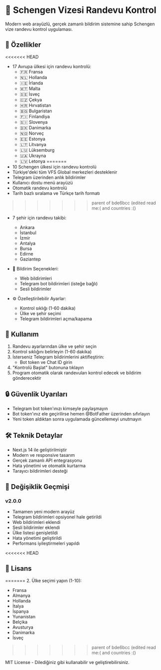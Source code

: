 # 🛂 Schengen Vizesi Randevu Kontrol

Modern web arayüzlü, gerçek zamanlı bildirim sistemine sahip Schengen vize randevu kontrol uygulaması.

## 🌟 Özellikler

<<<<<<< HEAD
- 17 Avrupa ülkesi için randevu kontrolü:
  - 🇫🇷 Fransa
  - 🇳🇱 Hollanda
  - 🇮🇪 İrlanda
  - 🇲🇹 Malta
  - 🇸🇪 İsveç
  - 🇨🇿 Çekya
  - 🇭🇷 Hırvatistan
  - 🇧🇬 Bulgaristan
  - 🇫🇮 Finlandiya
  - 🇸🇮 Slovenya
  - 🇩🇰 Danimarka
  - 🇳🇴 Norveç
  - 🇪🇪 Estonya
  - 🇱🇹 Litvanya
  - 🇱🇺 Lüksemburg
  - 🇺🇦 Ukrayna
  - 🇱🇻 Letonya
=======
- 10 Schengen ülkesi için randevu kontrolü
- Türkiye'deki tüm VFS Global merkezleri desteklenir
- Telegram üzerinden anlık bildirimler
- Kullanıcı dostu menü arayüzü
- Otomatik randevu kontrolü
- Tarih bazlı sıralama ve Türkçe tarih formatı
>>>>>>> parent of bde6bcc (edited read me:( and countries :()

- 7 şehir için randevu takibi:
  - Ankara
  - İstanbul
  - İzmir
  - Antalya
  - Bursa
  - Edirne
  - Gaziantep

- 🔔 Bildirim Seçenekleri:
  - Web bildirimleri
  - Telegram bot bildirimleri (isteğe bağlı)
  - Sesli bildirimler

- ⚙️ Özelleştirilebilir Ayarlar:
  - Kontrol sıklığı (1-60 dakika)
  - Ülke ve şehir seçimi
  - Telegram bildirimleri açma/kapama

## 🚀 Kullanım

1. Randevu ayarlarından ülke ve şehir seçin
2. Kontrol sıklığını belirleyin (1-60 dakika)
3. İsterseniz Telegram bildirimlerini aktifleştirin:
   - Bot token ve Chat ID girin
4. "Kontrolü Başlat" butonuna tıklayın
5. Program otomatik olarak randevuları kontrol edecek ve bildirim gönderecektir

## 🔒 Güvenlik Uyarıları

- Telegram bot token'ınızı kimseyle paylaşmayın
- Bot token'ınız ele geçirilirse hemen @BotFather üzerinden sıfırlayın
- Yeni token aldıktan sonra uygulamada güncellemeyi unutmayın

## 🛠️ Teknik Detaylar

- Next.js 14 ile geliştirilmiştir
- Modern ve responsive tasarım
- Gerçek zamanlı API entegrasyonu
- Hata yönetimi ve otomatik kurtarma
- Tarayıcı bildirimleri desteği

## 📝 Değişiklik Geçmişi

### v2.0.0
- Tamamen yeni modern arayüz
- Telegram bildirimleri opsiyonel hale getirildi
- Web bildirimleri eklendi
- Sesli bildirimler eklendi
- Ülke listesi genişletildi
- Hata yönetimi geliştirildi
- Performans iyileştirmeleri yapıldı

<<<<<<< HEAD
## 📄 Lisans
=======
2. Ülke seçimi yapın (1-10):
   - Fransa
   - Almanya
   - Hollanda
   - İtalya
   - İspanya
   - Yunanistan
   - Belçika
   - Avusturya
   - Danimarka
   - İsveç
>>>>>>> parent of bde6bcc (edited read me:( and countries :()

MIT License - Dilediğiniz gibi kullanabilir ve geliştirebilirsiniz.
